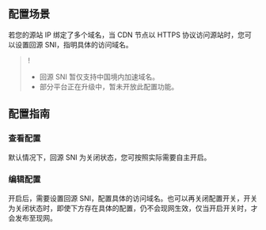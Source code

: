
## 配置场景

若您的源站 IP 绑定了多个域名，当 CDN 节点以 HTTPS 协议访问源站时，您可以设置回源 SNI，指明具体的访问域名。

>!
>- 回源 SNI 暂仅支持中国境内加速域名。
>- 部分平台正在升级中，暂未开放此配置功能。

## 配置指南

### 查看配置

默认情况下，回源 SNI 为关闭状态，您可按照实际需要自主开启。
![]()



### 编辑配置

开启后，需要设置回源 SNI，配置具体的访问域名。也可以再关闭配置开关，开关为关闭状态时，即使下方存在具体的配置，仍不会现网生效，仅当开启开关时，才会发布至现网。
![]()






